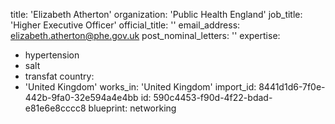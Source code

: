 title: 'Elizabeth Atherton'
organization: 'Public Health England'
job_title: 'Higher Executive Officer'
official_title: ''
email_address: elizabeth.atherton@phe.gov.uk
post_nominal_letters: ''
expertise:
  - hypertension
  - salt
  - transfat
country:
  - 'United Kingdom'
works_in: 'United Kingdom'
import_id: 8441d1d6-7f0e-442b-9fa0-32e594a4e4bb
id: 590c4453-f90d-4f22-bdad-e81e6e8cccc8
blueprint: networking
